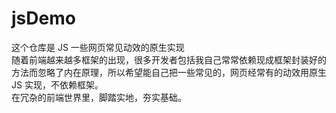 # jsDemo
这个仓库是 JS 一些网页常见动效的原生实现<br>
随着前端越来越多框架的出现，很多开发者包括我自己常常依赖现成框架封装好的方法而忽略了内在原理，所以希望能自己把一些常见的，网页经常有的动效用原生 JS 实现，不依赖框架。<br>
在冗杂的前端世界里，脚踏实地，夯实基础。

